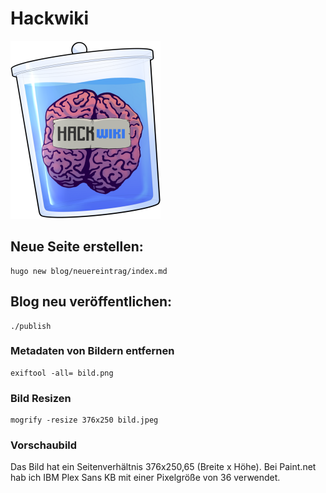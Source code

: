# Hackwiki 

<img src="static/images/hackwiki_klein.png"  width="240" height="285">

## Neue Seite erstellen:
```
hugo new blog/neuereintrag/index.md
```

## Blog neu veröffentlichen:
```
./publish
```

### Metadaten von Bildern entfernen
```
exiftool -all= bild.png
```

### Bild Resizen
```
mogrify -resize 376x250 bild.jpeg
```

### Vorschaubild
Das Bild hat ein Seitenverhältnis 376x250,65 (Breite x Höhe).
Bei Paint.net hab ich IBM Plex Sans KB mit einer Pixelgröße von 36 verwendet.